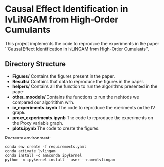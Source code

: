 # Causal Effect Identification in lvLiNGAM from High-Order Cumulants

This project implements the code to reproduce the experiments in the paper ``Causal Effect Identification in lvLiNGAM from High-Order Cumulants''.

## Directory Structure
- **Figures/** Contains the figures present in the paper.
- **Results/** Contains that data to reproduce the figures in the paper.
- **helpers/** Contains all the function to run the algorithms presented in the paper
- **other_moodels/** Contains the functions to run the mehtods we compared our algoritithm with.
- **iv_experiments.ipynb** The code to reproduce the exeriments on the IV graph.
- **proxy_experiments.ipynb** The code to reproduce the experiments on the Proxy variable graph.
- **plots.ipynb** The code to create the figures.



Recreate environment:
```
conda env create -f requirements.yaml
conda activate lvlingam
conda install -c anaconda ipykernel
python -m ipykernel install --user --name=lvlingam
```

